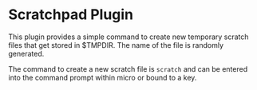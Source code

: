 # Scratchpad Plugin

This plugin provides a simple command to create new temporary scratch files that get stored in $TMPDIR. The name of the file is randomly generated.

The command to create a new scratch file is `scratch` and can be entered into the command prompt within micro or bound to a key.
